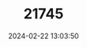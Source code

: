 ---
title: "21745"
category: "Thersites mitchellae"
draft: false
date: 2024-02-22 13:03:50
languages:
  English: ["Mitchell's Rainforest Snail"]
---